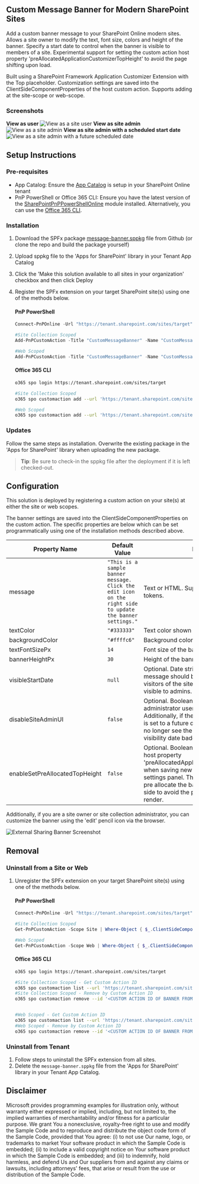 ## Custom Message Banner for Modern SharePoint Sites

Add a custom banner message to your SharePoint Online modern sites. Allows a site owner to modify the text, font size, colors and height of the banner. Specify a start date to control when the banner is visible to members of a site. Experimental support for setting the custom action host property 'preAllocatedApplicationCustomizerTopHeight' to avoid the page shifting upon load.

Built using a SharePoint Framework Application Customizer Extension with the Top placeholder. Customization settings are saved into the ClientSideComponentProperties of the host custom action. Supports adding at the site-scope or web-scope.

### Screenshots
__View as user__
![View as a site user](./docs/BannerMessageUserView.png)
__View as site admin__
![View as a site admin](./docs/BannerMessageAdminView.png)
__View as site admin with a scheduled start date__
![View as a site admin with a future scheduled date](./docs/BannerMessageAdminViewScheduled.png)


<!-- ![External Sharing Banner Screenshot](./docs/BannerScreenshot.png) -->

## Setup Instructions
### Pre-requisites
- App Catalog: Ensure the [App Catalog](https://docs.microsoft.com/en-us/sharepoint/use-app-catalog) is setup in your SharePoint Online tenant
- PnP PowerShell or Office 365 CLI: Ensure you have the latest version of the [SharePointPnPPowerShellOnline](https://docs.microsoft.com/en-us/powershell/sharepoint/sharepoint-pnp/sharepoint-pnp-cmdlets?view=sharepoint-ps) module installed. Alternatively, you can use the [Office 365 CLI](https://pnp.github.io/office365-cli/).

### Installation
1. Download the SPFx package [message-banner.sppkg](https://github.com/bschlintz/spfx-message-banner/blob/master/sharepoint/solution/message-banner.sppkg) file from Github (or clone the repo and build the package yourself)
2. Upload sppkg file to the 'Apps for SharePoint' library in your Tenant App Catalog
3. Click the 'Make this solution available to all sites in your organization' checkbox and then click Deploy
4. Register the SPFx extension on your target SharePoint site(s) using one of the methods below.
   #### PnP PowerShell
   ```powershell
   Connect-PnPOnline -Url "https://tenant.sharepoint.com/sites/target"
   
   #Site Collection Scoped
   Add-PnPCustomAction -Title "CustomMessageBanner" -Name "CustomMessageBanner" -Location "ClientSideExtension.ApplicationCustomizer" -ClientSideComponentId "1e2688c4-99d8-4897-8871-a9c151ccfc87" -ClientSideComponentProperties "{`"message`":`"Sample site-scoped message banner text.`"}" -Scope Site

   #Web Scoped
   Add-PnPCustomAction -Title "CustomMessageBanner" -Name "CustomMessageBanner" -Location "ClientSideExtension.ApplicationCustomizer" -ClientSideComponentId "1e2688c4-99d8-4897-8871-a9c151ccfc87" -ClientSideComponentProperties "{`"message`":`"Sample web-scoped message banner text.`"}" -Scope Web
   ```

   #### Office 365 CLI
   ```bash
   o365 spo login https://tenant.sharepoint.com/sites/target
   
   #Site Collection Scoped
   o365 spo customaction add --url 'https://tenant.sharepoint.com/sites/target' --title 'CustomMessageBanner' --name 'CustomMessageBanner'--location 'ClientSideExtension.ApplicationCustomizer' --clientSideComponentId '1e2688c4-99d8-4897-8871-a9c151ccfc87' --clientSideComponentProperties '{\"message\":\"Sample site-scoped message banner text.\"}' --scope Site

   #Web Scoped
   o365 spo customaction add --url 'https://tenant.sharepoint.com/sites/target' --title 'CustomMessageBanner' --name 'CustomMessageBanner'--location 'ClientSideExtension.ApplicationCustomizer' --clientSideComponentId '1e2688c4-99d8-4897-8871-a9c151ccfc87' --clientSideComponentProperties '{\"message\":\"Sample web-scoped message banner text.\"}' --scope Web
   ```

### Updates
Follow the same steps as installation. Overwrite the existing package in the 'Apps for SharePoint' library when uploading the new package. 

> __Tip__: Be sure to check-in the sppkg file after the deployment if it is left checked-out.

## Configuration
This solution is deployed by registering a custom action on your site(s) at either the site or web scopes. 

The banner settings are saved into the ClientSideComponentProperties on the custom action. The specific properties are below which can be set programmatically using one of the installation methods described above.

| Property Name       | Default Value | Description |
| ------------------- | ------------- | ----- |
| message | `"This is a sample banner message. Click the edit icon on the right side to update the banner settings."` | Text or HTML. Supports {siteUrl} and {webUrl} tokens. |
| textColor | `"#333333"` | Text color shown within the banner. |
| backgroundColor | `"#ffffc6"` | Background color of the banner. |
| textFontSizePx | `14` | Font size of the banner text in pixels. |
| bannerHeightPx | `30` | Height of the banner in pixels. |
| visibleStartDate | `null`  | Optional. Date string at which the banner message should be shown to members and visitors of the site. Message will always be visible to admins.
| disableSiteAdminUI | `false` | Optional. Boolean flag to disable the site administrator user interface (edit icon). Additionally, if the `visibleStartDate` property is set to a future date, site administrators will no longer see the banner with the future visibility date badge.
| enableSetPreAllocatedTopHeight | `false`  | Optional. Boolean flag to enable setting the host property 'preAllocatedApplicationCustomizerTopHeight' when saving new banner height within the settings panel. This flag signals SharePoint to pre allocate the banner location height server-side to avoid the page shifting down during render. 

Additionally, if you are a site owner or site collection administrator, you can customize the banner using the 'edit' pencil icon via the browser.

![External Sharing Banner Screenshot](./docs/BannerSettingsPanel.png)

## Removal

### Uninstall from a Site or Web
1. Unregister the SPFx extension on your target SharePoint site(s) using one of the methods below.
   #### PnP PowerShell
   ```powershell
   Connect-PnPOnline -Url "https://tenant.sharepoint.com/sites/target"
   
   #Site Collection Scoped
   Get-PnPCustomAction -Scope Site | Where-Object { $_.ClientSideComponentId -eq "1e2688c4-99d8-4897-8871-a9c151ccfc87" } | Remove-PnPCustomAction

   #Web Scoped
   Get-PnPCustomAction -Scope Web | Where-Object { $_.ClientSideComponentId -eq "1e2688c4-99d8-4897-8871-a9c151ccfc87" } | Remove-PnPCustomAction
   ```

   #### Office 365 CLI
   ```bash
   o365 spo login https://tenant.sharepoint.com/sites/target
   
   #Site Collection Scoped - Get Custom Action ID
   o365 spo customaction list --url 'https://tenant.sharepoint.com/sites/target' --scope Site   
   #Site Collection Scoped - Remove by Custom Action ID
   o365 spo customaction remove --id '<CUSTOM ACTION ID OF BANNER FROM PREVIOUS STEP>' --url 'https://tenant.sharepoint.com/sites/target' --scope Site


   #Web Scoped - Get Custom Action ID
   o365 spo customaction list --url 'https://tenant.sharepoint.com/sites/target' --scope Web   
   #Web Scoped - Remove by Custom Action ID
   o365 spo customaction remove --id '<CUSTOM ACTION ID OF BANNER FROM PREVIOUS STEP>' --url 'https://tenant.sharepoint.com/sites/target' --scope Web
   ```

### Uninstall from Tenant
1. Follow steps to uninstall the SPFx extension from all sites.
2. Delete the `message-banner.sppkg` file from the 'Apps for SharePoint' library in your Tenant App Catalog.

## Disclaimer

Microsoft provides programming examples for illustration only, without warranty either expressed or implied, including, but not limited to, the implied warranties of merchantability and/or fitness for a particular purpose. We grant You a nonexclusive, royalty-free right to use and modify the Sample Code and to reproduce and distribute the object code form of the Sample Code, provided that You agree: (i) to not use Our name, logo, or trademarks to market Your software product in which the Sample Code is embedded; (ii) to include a valid copyright notice on Your software product in which the Sample Code is embedded; and (iii) to indemnify, hold harmless, and defend Us and Our suppliers from and against any claims or lawsuits, including attorneys' fees, that arise or result from the use or distribution of the Sample Code.
